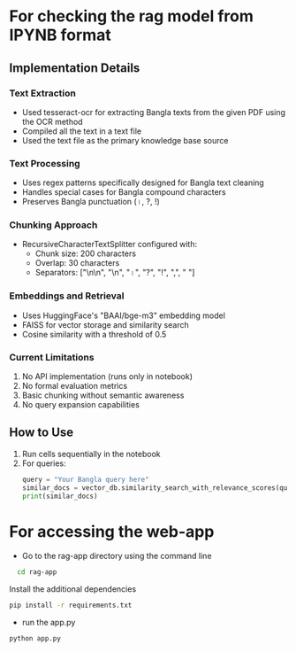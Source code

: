 # For checking the rag model from IPYNB format

## Implementation Details

### Text Extraction
- Used tesseract-ocr for extracting Bangla texts from the given PDF using the OCR method
- Compiled all the text in a text file 
- Used the text file as the primary knowledge base source

### Text Processing
- Uses regex patterns specifically designed for Bangla text cleaning
- Handles special cases for Bangla compound characters
- Preserves Bangla punctuation (।, ?, !)

### Chunking Approach
- RecursiveCharacterTextSplitter configured with:
  - Chunk size: 200 characters
  - Overlap: 30 characters
  - Separators: ["\n\n", "\n", "।", "?", "!", ",", " "]

### Embeddings and Retrieval
- Uses HuggingFace's "BAAI/bge-m3" embedding model
- FAISS for vector storage and similarity search
- Cosine similarity with a threshold of 0.5

### Current Limitations
1. No API implementation (runs only in notebook)
2. No formal evaluation metrics
3. Basic chunking without semantic awareness
4. No query expansion capabilities

## How to Use
1. Run cells sequentially in the notebook
2. For queries:
   ```python
   query = "Your Bangla query here"
   similar_docs = vector_db.similarity_search_with_relevance_scores(query)
   print(similar_docs)

   ```

# For accessing the web-app
- Go to the rag-app directory using the command line
```bash
  cd rag-app
```

Install the additional dependencies
```bash
pip install -r requirements.txt
```

- run the app.py
```bash
python app.py
```

